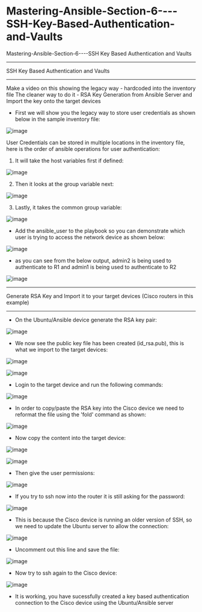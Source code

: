 # Mastering-Ansible-Section-6----SSH-Key-Based-Authentication-and-Vaults
Mastering-Ansible-Section-6----SSH Key Based Authentication and Vaults


**** 
SSH Key Based Authentication and Vaults
****

Make a video on this showing the legacy way - hardcoded into the inventory file
The cleaner way to do it - RSA Key Generation from Ansible Server and Import the key onto the target devices



- First we will show you the legacy way to store user credentials as shown below in the sample inventory file:

![image](https://github.com/bowlercbtlabs/Mastering-Ansible-Section-6----SSH-Key-Based-Authentication-and-Vaults/assets/120626722/c4fed499-6b59-40a3-9c6c-a97747560ccc)

User Credentials can be stored in multiple locations in the inventory file, here is the order of ansible operations for user authentication:

1) It will take the host variables first if defined:

![image](https://github.com/bowlercbtlabs/Mastering-Ansible-Section-6----SSH-Key-Based-Authentication-and-Vaults/assets/120626722/25803e1e-75c0-4804-8e3e-00f2d5e5fe77)

2) Then it looks at the group variable next:

![image](https://github.com/bowlercbtlabs/Mastering-Ansible-Section-6----SSH-Key-Based-Authentication-and-Vaults/assets/120626722/8968e2da-3b04-4966-b786-b7bddc233cf7)


3) Lastly, it takes the common group variable:

![image](https://github.com/bowlercbtlabs/Mastering-Ansible-Section-6----SSH-Key-Based-Authentication-and-Vaults/assets/120626722/f53e71d2-b150-42cb-952d-daa7df3ede8d)

- Add the ansible_user to the playbook so you can demonstrate which user is trying to access the network device as shown below:

![image](https://github.com/bowlercbtlabs/Mastering-Ansible-Section-6----SSH-Key-Based-Authentication-and-Vaults/assets/120626722/14f69d6e-faef-44bf-ade6-25d71f76e20e)

- as you can see from the below output, admin2 is being used to authenticate to R1 and admin1 is being used to authenticate to R2

![image](https://github.com/bowlercbtlabs/Mastering-Ansible-Section-6----SSH-Key-Based-Authentication-and-Vaults/assets/120626722/2fffba23-39f8-42a5-8bec-ea221eb19a1f)


****
Generate RSA Key and Import it to your target devices (Cisco routers in this example) 
****

- On the Ubuntu/Ansible device generate the RSA key pair:

![image](https://github.com/bowlercbtlabs/Mastering-Ansible-Section-6----SSH-Key-Based-Authentication-and-Vaults/assets/120626722/6cb28d32-5d60-4b12-adbe-902a2d782ef8)

- We now see the public key file has been created (id_rsa.pub), this is what we import to the target devices:

![image](https://github.com/bowlercbtlabs/Mastering-Ansible-Section-6----SSH-Key-Based-Authentication-and-Vaults/assets/120626722/817f0454-9932-4340-9091-2d5c1647d22e)

![image](https://github.com/bowlercbtlabs/Mastering-Ansible-Section-6----SSH-Key-Based-Authentication-and-Vaults/assets/120626722/8e2daff3-fc70-471d-852e-449fa6d7833f)

- Login to the target device and run the following commands:

![image](https://github.com/bowlercbtlabs/Mastering-Ansible-Section-6----SSH-Key-Based-Authentication-and-Vaults/assets/120626722/f7d1cfdc-9bfe-4249-934c-7414fa80d63f)

- In order to copy/paste the RSA key into the Cisco device we need to reformat the file using the 'fold' command as shown:

![image](https://github.com/bowlercbtlabs/Mastering-Ansible-Section-6----SSH-Key-Based-Authentication-and-Vaults/assets/120626722/247d5de3-1fe6-4d3e-8524-f4eca9ab07ab)

- Now copy the content into the target device:

![image](https://github.com/bowlercbtlabs/Mastering-Ansible-Section-6----SSH-Key-Based-Authentication-and-Vaults/assets/120626722/c8418195-9d76-42ed-9fb9-1eb1298c8287)

![image](https://github.com/bowlercbtlabs/Mastering-Ansible-Section-6----SSH-Key-Based-Authentication-and-Vaults/assets/120626722/3b940c86-dc77-4b01-883f-b3dfbbdda2b7)

- Then give the user permissions:

![image](https://github.com/bowlercbtlabs/Mastering-Ansible-Section-6----SSH-Key-Based-Authentication-and-Vaults/assets/120626722/20cb60ab-d20e-4ad1-b132-49b73cf56503)

- If you try to ssh now into the router it is still asking for the password:

![image](https://github.com/bowlercbtlabs/Mastering-Ansible-Section-6----SSH-Key-Based-Authentication-and-Vaults/assets/120626722/b88f7b86-970a-4d83-b892-467f8d2e4a8e)

- This is because the Cisco device is running an older version of SSH, so we need to update the Ubuntu server to allow the connection:

![image](https://github.com/bowlercbtlabs/Mastering-Ansible-Section-6----SSH-Key-Based-Authentication-and-Vaults/assets/120626722/57c0ba29-da26-4783-a225-50043c9a9310)

- Uncomment out this line and save the file:

![image](https://github.com/bowlercbtlabs/Mastering-Ansible-Section-6----SSH-Key-Based-Authentication-and-Vaults/assets/120626722/027ebf81-248a-47d7-bf79-e18b71660c1e)

- Now try to ssh again to the Cisco device:

![image](https://github.com/bowlercbtlabs/Mastering-Ansible-Section-6----SSH-Key-Based-Authentication-and-Vaults/assets/120626722/d0d607c3-50f4-4165-a47d-9b213fff6c3b)

- It is working, you have sucessfully created a key based authentication connection to the Cisco device using the Ubuntu/Ansible server

